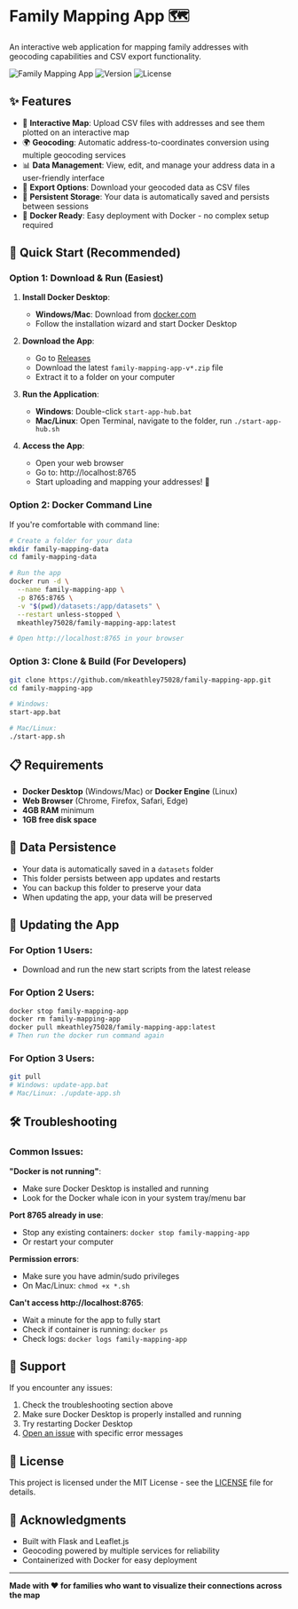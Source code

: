 # Family Mapping App 🗺️

An interactive web application for mapping family addresses with geocoding capabilities and CSV export functionality.

![Family Mapping App](https://img.shields.io/badge/Docker-Ready-blue?logo=docker)
![Version](https://img.shields.io/badge/Version-v0.0.3-green)
![License](https://img.shields.io/badge/License-MIT-yellow)

## ✨ Features

- 📍 **Interactive Map**: Upload CSV files with addresses and see them plotted on an interactive map
- 🌍 **Geocoding**: Automatic address-to-coordinates conversion using multiple geocoding services
- 📊 **Data Management**: View, edit, and manage your address data in a user-friendly interface
- 💾 **Export Options**: Download your geocoded data as CSV files
- 🔄 **Persistent Storage**: Your data is automatically saved and persists between sessions
- 🐳 **Docker Ready**: Easy deployment with Docker - no complex setup required

## 🚀 Quick Start (Recommended)

### Option 1: Download & Run (Easiest)

1. **Install Docker Desktop**:
   - **Windows/Mac**: Download from [docker.com](https://www.docker.com/products/docker-desktop)
   - Follow the installation wizard and start Docker Desktop

2. **Download the App**:
   - Go to [Releases](https://github.com/mkeathley75028/family-mapping-app/releases)
   - Download the latest `family-mapping-app-v*.zip` file
   - Extract it to a folder on your computer

3. **Run the Application**:
   - **Windows**: Double-click `start-app-hub.bat`
   - **Mac/Linux**: Open Terminal, navigate to the folder, run `./start-app-hub.sh`

4. **Access the App**:
   - Open your web browser
   - Go to: http://localhost:8765
   - Start uploading and mapping your addresses! 🎉

### Option 2: Docker Command Line

If you're comfortable with command line:

```bash
# Create a folder for your data
mkdir family-mapping-data
cd family-mapping-data

# Run the app
docker run -d \
  --name family-mapping-app \
  -p 8765:8765 \
  -v "$(pwd)/datasets:/app/datasets" \
  --restart unless-stopped \
  mkeathley75028/family-mapping-app:latest

# Open http://localhost:8765 in your browser
```

### Option 3: Clone & Build (For Developers)

```bash
git clone https://github.com/mkeathley75028/family-mapping-app.git
cd family-mapping-app

# Windows:
start-app.bat

# Mac/Linux:
./start-app.sh
```

## 📋 Requirements

- **Docker Desktop** (Windows/Mac) or **Docker Engine** (Linux)
- **Web Browser** (Chrome, Firefox, Safari, Edge)
- **4GB RAM** minimum
- **1GB free disk space**

## 📁 Data Persistence

- Your data is automatically saved in a `datasets` folder
- This folder persists between app updates and restarts
- You can backup this folder to preserve your data
- When updating the app, your data will be preserved

## 🔄 Updating the App

### For Option 1 Users:
- Download and run the new start scripts from the latest release

### For Option 2 Users:
```bash
docker stop family-mapping-app
docker rm family-mapping-app
docker pull mkeathley75028/family-mapping-app:latest
# Then run the docker run command again
```

### For Option 3 Users:
```bash
git pull
# Windows: update-app.bat
# Mac/Linux: ./update-app.sh
```

## 🛠️ Troubleshooting

### Common Issues:

**"Docker is not running"**:
- Make sure Docker Desktop is installed and running
- Look for the Docker whale icon in your system tray/menu bar

**Port 8765 already in use**:
- Stop any existing containers: `docker stop family-mapping-app`
- Or restart your computer

**Permission errors**:
- Make sure you have admin/sudo privileges
- On Mac/Linux: `chmod +x *.sh`

**Can't access http://localhost:8765**:
- Wait a minute for the app to fully start
- Check if container is running: `docker ps`
- Check logs: `docker logs family-mapping-app`

## 🤝 Support

If you encounter any issues:

1. Check the troubleshooting section above
2. Make sure Docker Desktop is properly installed and running
3. Try restarting Docker Desktop
4. [Open an issue](https://github.com/mkeathley75028/family-mapping-app/issues) with specific error messages

## 📄 License

This project is licensed under the MIT License - see the [LICENSE](LICENSE) file for details.

## 🙏 Acknowledgments

- Built with Flask and Leaflet.js
- Geocoding powered by multiple services for reliability
- Containerized with Docker for easy deployment

---

**Made with ❤️ for families who want to visualize their connections across the map** 